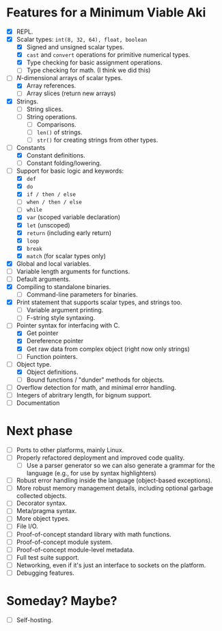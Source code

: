 # Features for a Minimum Viable Aki

- [x] REPL.
- [x] Scalar types: `int(8, 32, 64), float, boolean`
    - [x] Signed and unsigned scalar types.
    - [x] `cast` and `convert` operations for primitive numerical types.
    - [x] Type checking for basic assignment operations.
    - [ ] Type checking for math. (I think we did this)
- [ ] *N*-dimensional arrays of scalar types.
    - [x] Array references.
    - [ ] Array slices (return new arrays)
- [x] Strings.
    - [ ] String slices.
    - [ ] String operations.
        - [ ] Comparisons.
        - [ ] `len()` of strings.
        - [ ] `str()` for creating strings from other types.
- [ ] Constants
    - [X] Constant definitions.
    - [ ] Constant folding/lowering.
- [ ] Support for basic logic and keywords:
    - [x] `def`
    - [x] `do`
    - [x] `if / then / else`
    - [ ] `when / then / else`
    - [ ] `while`
    - [x] `var` (scoped variable declaration)
    - [x] `let` (unscoped)
    - [x] `return` (including early return)
    - [x] `loop`
    - [x] `break`
    - [x] `match` (for scalar types only)
- [x] Global and local variables.    
- [ ] Variable length arguments for functions.
- [ ] Default arguments.
- [x] Compiling to standalone binaries.
    - [ ] Command-line parameters for binaries.
- [x] Print statement that supports scalar types, and strings too.
    - [ ] Variable argument printing.
    - [ ] F-string style syntaxing.
- [ ] Pointer syntax for interfacing with C.
    - [x] Get pointer
    - [x] Dereference pointer
    - [x] Get raw data from complex object (right now only strings)
    - [ ] Function pointers.
- [ ] Object type.
    - [x] Object definitions.
    - [ ] Bound functions / "dunder" methods for objects.
- [ ] Overflow detection for math, and minimal error handling.
- [ ] Integers of abritrary length, for bignum support.
- [ ] Documentation

# Next phase
- [ ] Ports to other platforms, mainly Linux.
- [ ] Properly refactored deployment and improved code quality.
    - [ ] Use a parser generator so we can also generate a grammar for the language (e.g., for use by syntax highlighters)
- [ ] Robust error handling inside the language (object-based exceptions).
- [ ] More robust memory management details, including optional garbage collected objects.
- [ ] Decorator syntax.
- [ ] Meta/pragma syntax.
- [ ] More object types.
- [ ] File I/O.
- [ ] Proof-of-concept standard library with math functions.
- [ ] Proof-of-concept module system.
- [ ] Proof-of-concept module-level metadata.
- [ ] Full test suite support.
- [ ] Networking, even if it's just an interface to sockets on the platform.
- [ ] Debugging features.

# Someday? Maybe?

- [ ] Self-hosting.